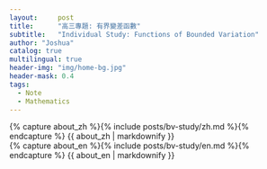 ```yaml
---
layout:     post
title:      "高三專題: 有界變差函數"
subtitle:   "Individual Study: Functions of Bounded Variation"
author: "Joshua"
catalog: true
multilingual: true
header-img: "img/home-bg.jpg"
header-mask: 0.4
tags:
  - Note
  - Mathematics
---
```


<!-- Chinese Version -->
<div class="zh post-container">
    {% capture about_zh %}{% include posts/bv-study/zh.md %}{% endcapture %}
    {{ about_zh | markdownify }}
</div>

<!-- English Version -->
<div class="en post-container">
    {% capture about_en %}{% include posts/bv-study/en.md %}{% endcapture %}
    {{ about_en | markdownify }}
</div>